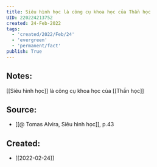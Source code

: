 ```yaml
---
title: Siêu hình học là công cụ khoa học của Thần học
UID: 220224213752
created: 24-Feb-2022
tags:
  - 'created/2022/Feb/24'
  - 'evergreen'
  - 'permanent/fact'
publish: True
---
```

## Notes:
[[Siêu hình học]] là công cụ khoa học của [[Thần học]]

## Source:
- [[@ Tomas Alvira, Siêu hình học]], p.43





## Created:
- [[2022-02-24]]

